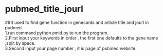 # pubmed_title_jourl
##It used to find gene function in genecards and article title and jourl in pudmed.  
1.run command python pmid.py to run the program.  
2.First input your keywords in order , the first one defaults to the gene name ,split by space.  
3.Second input your page number , it is page of pubmed website.  

